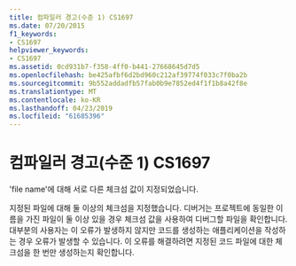```yaml
---
title: 컴파일러 경고(수준 1) CS1697
ms.date: 07/20/2015
f1_keywords:
- CS1697
helpviewer_keywords:
- CS1697
ms.assetid: 0cd931b7-f358-4ff0-b441-27668645d7d5
ms.openlocfilehash: be425afbf6d2bd960c212af39774f033c7f0ba2b
ms.sourcegitcommit: 9b552addadfb57fab0b9e7852ed4f1f1b8a42f8e
ms.translationtype: MT
ms.contentlocale: ko-KR
ms.lasthandoff: 04/23/2019
ms.locfileid: "61685396"
---
```

# <a name="compiler-warning-level-1-cs1697"></a>컴파일러 경고(수준 1) CS1697
'file name'에 대해 서로 다른 체크섬 값이 지정되었습니다.  
  
 지정된 파일에 대해 둘 이상의 체크섬을 지정했습니다. 디버거는 프로젝트에 동일한 이름을 가진 파일이 둘 이상 있을 경우 체크섬 값을 사용하여 디버그할 파일을 확인합니다. 대부분의 사용자는 이 오류가 발생하지 않지만 코드를 생성하는 애플리케이션을 작성하는 경우 오류가 발생할 수 있습니다. 이 오류를 해결하려면 지정된 코드 파일에 대한 체크섬을 한 번만 생성하는지 확인합니다.

